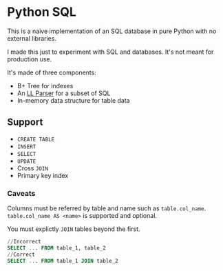 # Python SQL

This is a naive implementation of an SQL database in pure Python with no external libraries.

I made this just to experiment with SQL and databases. It's not meant for production use.

It's made of three components:
* B+ Tree for indexes
* An [LL Parser](https://en.wikipedia.org/wiki/LL_parser) for a subset of SQL
* In-memory data structure for table data


## Support

* `CREATE TABLE`
* `INSERT`
* `SELECT`
* `UPDATE`
* Cross `JOIN`
* Primary key index

### Caveats

Columns must be referred by table and name such as `table.col_name`. `table.col_name AS <name>` is supported and optional.

You must explictly `JOIN` tables beyond the first.

```sql
//Incorrect
SELECT ... FROM table_1, table_2
//Correct
SELECT ... FROM table_1 JOIN table_2
```
